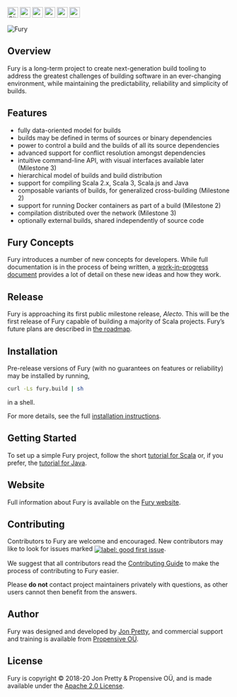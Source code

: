 [<img alt="GitHub Workflow" src="https://img.shields.io/github/workflow/status/propensive/fury/Build/master?style=for-the-badge" height="24">](https://github.com/propensive/fury/actions)
[<img src="https://img.shields.io/gitter/room/propensive/fury?color=f00762&style=for-the-badge" height="24">](https://gitter.im/propensive/fury)
[<img src="https://img.shields.io/discord/633198088311537684?color=8899f7&label=DISCORD&style=for-the-badge" height="24">](https://discord.gg/CHCPjERybv)
[<img src="https://img.shields.io/matrix/propensive.fury:matrix.org?label=MATRIX&color=0dbd8b&style=for-the-badge" height="24">](https://app.element.io/#/room/#propensive.fury:matrix.org)
[<img src="https://img.shields.io/twitter/follow/propensive?color=%2300acee&label=TWITTER&style=for-the-badge" height="24">](https://twitter.com/propensive)
[<img src="https://img.shields.io/badge/Vent-propensive%2Ffury-f05662?style=for-the-badge" height="24">](https://vent.dev)

<img src="doc/logo/render_github.png" alt="Fury">

## Overview

Fury is a long-term project to create next-generation build tooling to address the greatest challenges of
building software in an ever-changing environment, while maintaining the predictability, reliability and
simplicity of builds.

## Features
- fully data-oriented model for builds
- builds may be defined in terms of sources or binary dependencies
- power to control a build and the builds of all its source dependencies
- advanced support for conflict resolution amongst dependencies
- intuitive command-line API, with visual interfaces available later (Milestone 3)
- hierarchical model of builds and build distribution
- support for compiling Scala 2.x, Scala 3, Scala.js and Java
- composable variants of builds, for generalized cross-building (Milestone 2)
- support for running Docker containers as part of a build (Milestone 2)
- compilation distributed over the network (Milestone 3)
- optionally external builds, shared independently of source code

## Fury Concepts

Fury introduces a number of new concepts for developers. While full documentation is in the process of being
written, a [work-in-progress document](doc/concepts.md) provides a lot of detail on these new ideas and how they
work.

## Release

Fury is approaching its first public milestone release, _Alecto_. This will be the first release of Fury capable
of building a majority of Scala projects. Fury’s future plans are described in
[the roadmap](doc/roadmap.md).

## Installation

Pre-release versions of Fury (with no guarantees on features or reliability) may be installed by running,
```sh
curl -Ls fury.build | sh
```
in a shell.

For more details, see the full [installation instructions](doc/install.md).

## Getting Started

To set up a simple Fury project, follow the short [tutorial for Scala](doc/tutorial.md) or, if you prefer, the
[tutorial for Java](doc/tutorial-java.md).

## Website

Full information about Fury is available on the [Fury website](https://propensive.com/opensource/fury).

## Contributing

Contributors to Fury are welcome and encouraged. New contributors may like to look for issues marked
<a href="https://github.com/propensive/fury/labels/good%20first%20issue"><img alt="label: good first issue"
src="https://img.shields.io/badge/-good%20first%20issue-67b6d0.svg" valign="middle"></a>.

We suggest that all contributors read the [Contributing Guide](/contributing.md) to make the process of
contributing to Fury easier.

Please __do not__ contact project maintainers privately with questions, as other users cannot then benefit from
the answers.

## Author

Fury was designed and developed by [Jon Pretty](https://twitter.com/propensive), and commercial support and
training is available from [Propensive O&Uuml;](https://propensive.com/).

## License

Fury is copyright &copy; 2018-20 Jon Pretty & Propensive O&Uuml;, and is made available under the
[Apache 2.0 License](/license.md).


